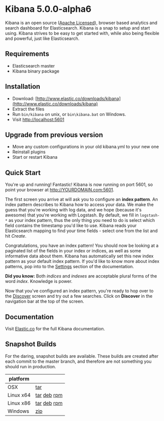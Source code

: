 # Kibana 5.0.0-alpha6

Kibana is an open source ([Apache Licensed](https://github.com/elastic/kibana/blob/master/LICENSE.md)), browser based analytics and search dashboard for Elasticsearch. Kibana is a snap to setup and start using. Kibana strives to be easy to get started with, while also being flexible and powerful, just like Elasticsearch.

## Requirements

- Elasticsearch master
- Kibana binary package

## Installation

* Download: [http://www.elastic.co/downloads/kibana](http://www.elastic.co/downloads/kibana)
* Extract the files
* Run `bin/kibana` on unix, or `bin\kibana.bat` on Windows.
* Visit [http://localhost:5601](http://localhost:5601)


## Upgrade from previous version

* Move any custom configurations in your old kibana.yml to your new one
* Reinstall plugins
* Start or restart Kibana

## Quick Start

You're up and running! Fantastic! Kibana is now running on port 5601, so point your browser at http://YOURDOMAIN.com:5601.

The first screen you arrive at will ask you to configure an **index pattern**. An index pattern describes to Kibana how to access your data. We make the guess that you're working with log data, and we hope (because it's awesome) that you're working with Logstash. By default, we fill in `logstash-*` as your index pattern, thus the only thing you need to do is select which field contains the timestamp you'd like to use. Kibana reads your Elasticsearch mapping to find your time fields - select one from the list and hit *Create*.

Congratulations, you have an index pattern! You should now be looking at a paginated list of the fields in your index or indices, as well as some informative data about them. Kibana has automatically set this new index pattern as your default index pattern. If you'd like to know more about index patterns, pop into to the [Settings](#settings) section of the documentation.

**Did you know:** Both *indices* and *indexes* are acceptable plural forms of the word *index*. Knowledge is power.

Now that you've configured an index pattern, you're ready to hop over to the [Discover](#discover) screen and try out a few searches. Click on **Discover** in the navigation bar at the top of the screen.

## Documentation

Visit [Elastic.co](http://www.elastic.co/guide/en/kibana/current/index.html) for the full Kibana documentation.

## Snapshot Builds

For the daring, snapshot builds are available. These builds are created after each commit to the master branch, and therefore are not something you should run in production.

| platform |  |
| --- | --- |
| OSX | [tar](http://download.elastic.co/kibana/kibana-snapshot/kibana-5.0.0-alpha6-SNAPSHOT-darwin-x86_64.tar.gz) |
| Linux x64 | [tar](http://download.elastic.co/kibana/kibana-snapshot/kibana-5.0.0-alpha6-SNAPSHOT-linux-x86_64.tar.gz) [deb](https://download.elastic.co/kibana/kibana-snapshot/kibana-5.0.0-alpha6-SNAPSHOT-amd64.deb) [rpm](https://download.elastic.co/kibana/kibana-snapshot/kibana-5.0.0-alpha6-SNAPSHOT-x86_64.rpm) |
| Linux x86 | [tar](http://download.elastic.co/kibana/kibana-snapshot/kibana-5.0.0-alpha6-SNAPSHOT-linux-x86.tar.gz) [deb](https://download.elastic.co/kibana/kibana-snapshot/kibana-5.0.0-alpha6-SNAPSHOT-i386.deb) [rpm](https://download.elastic.co/kibana/kibana-snapshot/kibana-5.0.0-alpha6-SNAPSHOT-i686.rpm) |
| Windows | [zip](http://download.elastic.co/kibana/kibana-snapshot/kibana-5.0.0-alpha6-SNAPSHOT-windows-x86.zip) |
